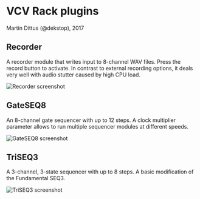 # VCV Rack plugins

Martin Dittus (@dekstop), 2017

## Recorder

A recorder module that writes input to 8-channel WAV files. Press the record button to activate. In contrast to external recording options, it deals very well with audio stutter caused by high CPU load.

![Recorder screenshot](https://github.com/dekstop/vcvrackplugins_dekstop/blob/master/screenshots/Recorder.png)

## GateSEQ8

An 8-channel gate sequencer with up to 12 steps. A clock multiplier parameter allows to run multiple sequencer modules at different speeds. 

![GateSEQ8 screenshot](https://github.com/dekstop/vcvrackplugins_dekstop/blob/master/screenshots/GateSEQ8.png)

## TriSEQ3

A 3-channel, 3-state sequencer with up to 8 steps. A basic modification of the Fundamental SEQ3.

![TriSEQ3 screenshot](https://github.com/dekstop/vcvrackplugins_dekstop/blob/master/screenshots/TriSEQ3.png)